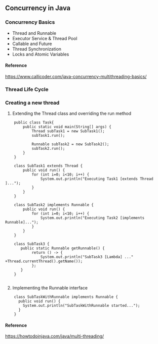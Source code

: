 ## Concurrency in Java

### Concurrency Basics
- Thread and Runnable
- Executor Service & Thread Pool
- Callable and Future
- Thread Synchronization
- Locks and Atomic Variables
#### Reference
https://www.callicoder.com/java-concurrency-multithreading-basics/

### Thread Life Cycle
### Creating a new thread

1. Extending the Thread class and overriding the run method
```
    public class Task{
        public static void main(String[] args) {
            Thread subTask1 = new SubTask1();
            subTask1.run();
    
            Runnable subTask2 = new SubTask2();
            subTask2.run();
        }
    }
    
    class SubTask1 extends Thread {
        public void run() {
            for (int i=0; i<10; i++) {
                System.out.println("Executing Task1 [extends Thread ]...");
            }
        }
    }
    
    class SubTask2 implements Runnable {
        public void run() {
            for (int i=0; i<10; i++) {
                System.out.println("Executing Task2 [implements Runnable]...");
            }
        }
    }
    
    class SubTask3 {
       public static Runnable getRunnable() {
            return () -> {
                System.out.println("SubTask3 [Lambda] ..." +Thread.currentThread().getName());
            };
       }
    }
    
```
2. Implementing the Runnable interface

```
    class SubTaskWithRunnable implements Runnable {
      public void run() {
        System.out.println("SubTaskWithRunnable started...");
      }
    }
```
#### Reference
https://howtodoinjava.com/java/multi-threading/